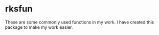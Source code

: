 
# rksfun

<!-- badges: start -->
<!-- badges: end -->

These are some commonly used functions in my work. I have created this package to make my work easier.


